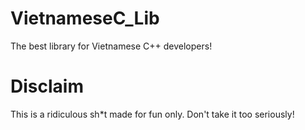 # VietnameseC_Lib
The best library for Vietnamese C++ developers!

# Disclaim
This is a ridiculous sh*t made for fun only. Don't take it too seriously!

